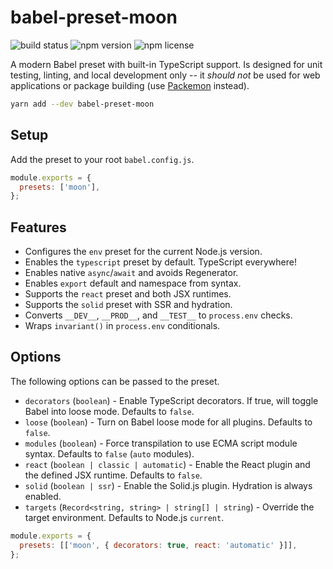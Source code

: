 # babel-preset-moon

![build status](https://img.shields.io/github/workflow/status/moonrepo/dev/Pipeline)
![npm version](https://img.shields.io/npm/v/babel-preset-moon)
![npm license](https://img.shields.io/npm/l/babel-preset-moon)

A modern Babel preset with built-in TypeScript support. Is designed for unit testing, linting, and
local development only -- it _should not_ be used for web applications or package building (use
[Packemon](https://packemon.dev) instead).

```bash
yarn add --dev babel-preset-moon
```

## Setup

Add the preset to your root `babel.config.js`.

```js
module.exports = {
  presets: ['moon'],
};
```

## Features

- Configures the `env` preset for the current Node.js version.
- Enables the `typescript` preset by default. TypeScript everywhere!
- Enables native `async`/`await` and avoids Regenerator.
- Enables `export` default and namespace from syntax.
- Supports the `react` preset and both JSX runtimes.
- Supports the `solid` preset with SSR and hydration.
- Converts `__DEV__`, `__PROD__`, and `__TEST__` to `process.env` checks.
- Wraps `invariant()` in `process.env` conditionals.

## Options

The following options can be passed to the preset.

- `decorators` (`boolean`) - Enable TypeScript decorators. If true, will toggle Babel into loose
  mode. Defaults to `false`.
- `loose` (`boolean`) - Turn on Babel loose mode for all plugins. Defaults to `false`.
- `modules` (`boolean`) - Force transpilation to use ECMA script module syntax. Defaults to `false`
  (`auto` modules).
- `react` (`boolean | classic | automatic`) - Enable the React plugin and the defined JSX runtime.
  Defaults to `false`.
- `solid` (`boolean | ssr`) - Enable the Solid.js plugin. Hydration is always enabled.
- `targets` (`Record<string, string> | string[] | string`) - Override the target environment.
  Defaults to Node.js `current`.

```js
module.exports = {
  presets: [['moon', { decorators: true, react: 'automatic' }]],
};
```
